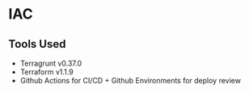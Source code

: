 # IAC 

## Tools Used
- Terragrunt v0.37.0
- Terraform v1.1.9
- Github Actions for CI/CD + Github Environments for deploy review

